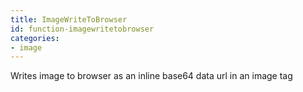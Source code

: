 ```yaml
---
title: ImageWriteToBrowser
id: function-imagewritetobrowser
categories:
- image
---
```


Writes image to browser as an inline base64 data url in an image tag

